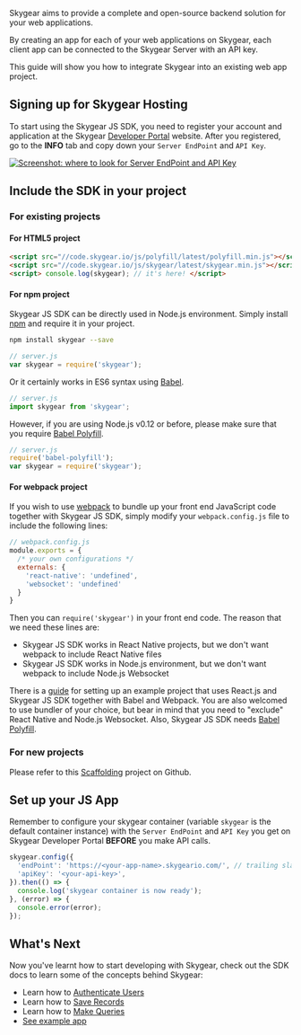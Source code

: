 Skygear aims to provide a complete and open-source backend solution for your web applications.

By creating an app for each of your web applications on Skygear, each client app can be connected to the Skygear Server with an API key.

This guide will show you how to integrate Skygear into an existing web app project.

<a name="sign-up-hosting"></a>
## Signing up for Skygear Hosting

To start using the Skygear JS SDK, you need to register your account and
application at the Skygear [Developer Portal](https://portal.skygear.io)
website. After you registered, go to the **INFO** tab and copy down your
`Server EndPoint` and `API Key`.

[![Screenshot: where to look for Server EndPoint and API Key](/assets/common/portal-endpoint-apikey.png)](/assets/common/portal-endpoint-apikey.png)

<a name="include-js-sdk"></a>
## Include the SDK in your project

### For existing projects

#### For HTML5 project

``` html
<script src="//code.skygear.io/js/polyfill/latest/polyfill.min.js"></script>
<script src="//code.skygear.io/js/skygear/latest/skygear.min.js"></script>
<script> console.log(skygear); // it's here! </script>
```

#### For npm project

Skygear JS SDK can be directly used in Node.js environment. Simply install
[npm](https://www.npmjs.com) and require it in your project.

``` bash
npm install skygear --save
```

``` javascript
// server.js
var skygear = require('skygear');
```

Or it certainly works in ES6 syntax using [Babel](https://babeljs.io/).

``` javascript
// server.js
import skygear from 'skygear';
```

However, if you are using Node.js v0.12 or before, please make sure that
you require [Babel Polyfill](https://babeljs.io/docs/usage/polyfill/).

``` javascript
// server.js
require('babel-polyfill');
var skygear = require('skygear');
```

#### For webpack project

If you wish to use [webpack](https://webpack.github.io/) to bundle up your
front end JavaScript code together with Skygear JS SDK, simply modify your
`webpack.config.js` file to include the following lines:

``` javascript
// webpack.config.js
module.exports = {
  /* your own configurations */
  externals: {
    'react-native': 'undefined',
    'websocket': 'undefined'
  }
}
```

Then you can `require('skygear')` in your front end code. The reason that we
need these lines are:
- Skygear JS SDK works in React Native projects, but we don't want
  webpack to include React Native files
- Skygear JS SDK works in Node.js environment, but we don't want
  webpack to include Node.js Websocket

There is a [guide](/js/guide/reactjs) for setting up an example project
that uses React.js and Skygear JS SDK together with Babel and Webpack. You are
also welcomed to use bundler of your choice, but bear in mind that you need
to "exclude" React Native and Node.js Websocket. Also, Skygear JS SDK needs
[Babel Polyfill](https://babeljs.io/docs/usage/polyfill/).

### For new projects

Please refer to this [Scaffolding](/coming-soon) project on Github.

<a name="set-up-app"></a>
## Set up your JS App

Remember to configure your skygear container (variable `skygear` is the default
container instance) with the `Server EndPoint` and `API Key` you get on Skygear
Developer Portal **BEFORE** you make API calls.

``` javascript
skygear.config({
  'endPoint': 'https://<your-app-name>.skygeario.com/', // trailing slash is required
  'apiKey': '<your-api-key>',
}).then(() => {
  console.log('skygear container is now ready');
}, (error) => {
  console.error(error);
});
```

<a name="whats-next"></a>
## What's Next

Now you've learnt how to start developing with Skygear, check out the SDK docs to learn some of the concepts behind Skygear:

- Learn how to [Authenticate Users](/js/guide/users)
- Learn how to [Save Records](/js/guide/record)
- Learn how to [Make Queries](/js/guide/query)
- [See example app](/js/guide/simple-app)
